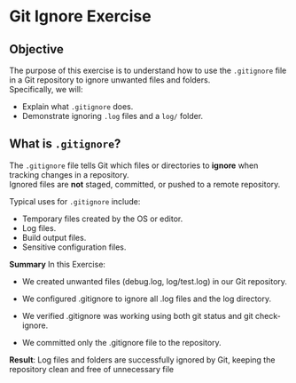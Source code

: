 # Git Ignore Exercise

## Objective
The purpose of this exercise is to understand how to use the `.gitignore` file in a Git repository to ignore unwanted files and folders.  
Specifically, we will:
- Explain what `.gitignore` does.
- Demonstrate ignoring `.log` files and a `log/` folder.

## What is `.gitignore`?
The `.gitignore` file tells Git which files or directories to **ignore** when tracking changes in a repository.  
Ignored files are **not** staged, committed, or pushed to a remote repository.

Typical uses for `.gitignore` include:
- Temporary files created by the OS or editor.
- Log files.
- Build output files.
- Sensitive configuration files.



**Summary**
In this Exercise:

- We created unwanted files (debug.log, log/test.log) in our Git repository.

- We configured .gitignore to ignore all .log files and the log directory.

- We verified .gitignore was working using both git status and git check-ignore.

- We committed only the .gitignore file to the repository.

**Result**:
Log files and folders are successfully ignored by Git, keeping the repository clean and free of unnecessary file
